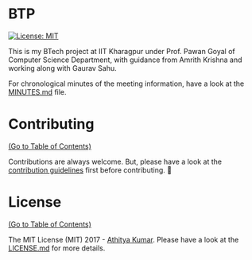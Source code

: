 # BTP

[![License: MIT](https://img.shields.io/badge/License-MIT-blue.svg)](https://opensource.org/licenses/MIT)

This is my BTech project at IIT Kharagpur under Prof. Pawan Goyal of Computer Science Department, with guidance from Amrith Krishna and working along with Gaurav Sahu.

For chronological minutes of the meeting information, have a look at the [MINUTES.md](MINUTES.md) file.


# Contributing

[(Go to Table of Contents)](#table-of-contents)

Contributions are always welcome. But, please have a look at the [contribution guidelines](CONTRIBUTING.md) first before contributing. :tada:

# License

[(Go to Table of Contents)](#table-of-contents)

The MIT License (MIT) 2017 - [Athitya Kumar](https://github.com/athityakumar/). Please have a look at the [LICENSE.md](LICENSE.md) for more details.
